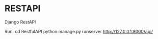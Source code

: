 # RESTAPI
Django RestAPI

Run:
  cd RestfulAPI
  python manage.py runserver
  http://127.0.0.1:8000/api/
  
